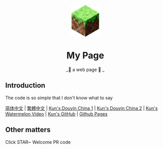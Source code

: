 <p align="center">
  <a href="https://fgfobdpqjs.github.io/index.html"><img src="https://github.com/fgfobdpqjs/fgfobdpqjs.github.io/blob/main/b62ca8ec10d07e6bf5ac8dae0c8c1d2e6a1e3356.png?raw=true" width="100" height="100" alt="eee"></a>
</p>
<div align="center">

# My Page

_🦌  a web page 🥛 _

</div>


## Introduction

The code is so simple that I don't know what to say

[简体中文](README_zh_Hans.md)
|
[繁體中文](README_zh_Hant.md)
|
[Kun's Douyin China 1](https://www.douyin.com/user/MS4wLjABAAAACKPckCBA9Xnxy2YCRQY2m0xDegN-kmkzht0ohyyk5ts)
|
[Kun's Douyin China 2](https://www.douyin.com/user/MS4wLjABAAAAryQaEzPsiKTuTzYs6UDjQ5yNkltUdJU5fSEr_MJtlMm8hP4fCdBoBO4zAbyHMx3p)
|
[Kun's Watermelon Video](https://www.ixigua.com/home/1456218970008591/?list_entrance=search)
|
[Kun's GitHub](https://github.com/fgfobdpqjs)
|
[Github Pages](https://fgfobdpqjs.github.io/index.html)

## Other matters

Click STAR~ Welcome PR code

